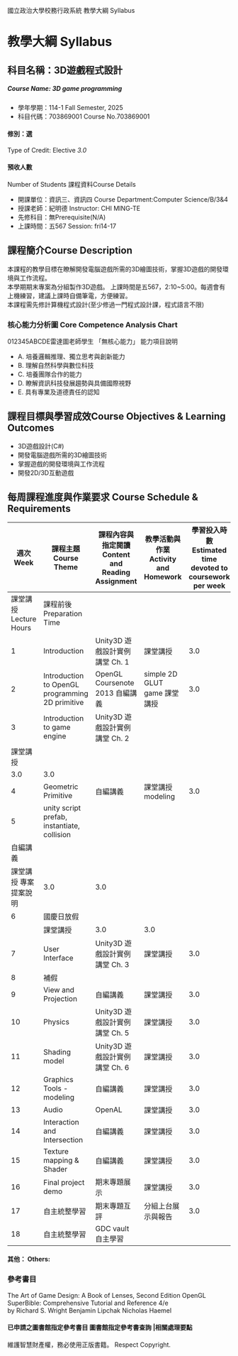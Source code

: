 國立政治大學校務行政系統 教學大綱 Syllabus
# 教學大綱 Syllabus
##  科目名稱：3D遊戲程式設計 
#####  Course Name: 3D game programming
  * 學年學期：114-1 Fall Semester, 2025 
  * 科目代碼：703869001 Course No.703869001
#### 修別：選
Type of Credit: Elective 
_3.0_
#### 預收人數
Number of Students
課程資料Course Details
  * 開課單位：資訊三、資訊四 Course Department:Computer Science/B/3&4 
  * 授課老師：紀明德 Instructor: CHI MING-TE 
  * 先修科目：無Prerequisite(N/A)
  * 上課時間：五567 Session: fri14-17
##  課程簡介Course Description
本課程的教學目標在瞭解開發電腦遊戲所需的3D繪圖技術，掌握3D遊戲的開發環境與工作流程。  
本學期期末專案為分組製作3D遊戲。
上課時間是五567，2:10~5:00。每週會有上機練習，建議上課時自備筆電，方便練習。  
本課程需先修計算機程式設計(至少修過一門程式設計課，程式語言不限)
###  核心能力分析圖 Core Competence Analysis Chart
012345ABCDE雷達圖老師學生
「無核心能力」 
能力項目說明
  * A. 培養邏輯推理、獨立思考與創新能力
  * B. 理解自然科學與數位科技
  * C. 培養團隊合作的能力
  * D. 瞭解資訊科技發展趨勢與具備國際視野
  * E. 具有專業及道德責任的認知
##  課程目標與學習成效Course Objectives & Learning Outcomes 
  * 3D遊戲設計(C#)
  * 開發電腦遊戲所需的3D繪圖技術
  * 掌握遊戲的開發環境與工作流程
  * 開發2D/3D互動遊戲
##  每周課程進度與作業要求 Course Schedule & Requirements
週次Week | 課程主題Course Theme | 課程內容與指定閱讀Content and Reading Assignment | 教學活動與作業Activity and Homework | 學習投入時數Estimated time devoted to coursework per week  
---|---|---|---|---  
課堂講授Lecture Hours | 課程前後Preparation Time  
1 |  Introduction |  Unity3D 遊戲設計實例講堂 Ch. 1  |  課堂講授  |  3.0 |  3.0  
2 |  Introduction to OpenGL programming 2D primitive |  OpenGL Coursenote 2013 自編講義  |  simple 2D GLUT game 課堂講授 |  3.0 |  3.0  
3 |  Introduction to game engine |  Unity3D 遊戲設計實例講堂 Ch. 2  
|  課堂講授  
| 3.0 | 3.0  
4 |  Geometric Primitive |  自編講義 |  課堂講授  modeling |  3.0 |  3.0  
5 |  unity script prefab, instantiate, collision  
|  自編講義  
|  課堂講授 專案提案說明 |  3.0 |  3.0  
6 |  國慶日放假  
|  |  課堂講授 |  3.0 |  3.0  
7 |  User Interface |  Unity3D 遊戲設計實例講堂 Ch. 3 |  課堂講授  |  3.0 |  3.0  
8 |  補假 |  |  |  |   
9 |  View and Projection |  自編講義 |  課堂講授  |  3.0 |  3.0  
10 |  Physics |  Unity3D 遊戲設計實例講堂 Ch. 5 |  課堂講授  |  3.0 |  3.0  
11 |  Shading model |  Unity3D 遊戲設計實例講堂 Ch. 6 |  課堂講授  |  3.0 |  3.0  
12 |  Graphics Tools - modeling |  自編講義 |  課堂講授  |  3.0 |  3.0  
13 |  Audio |  OpenAL |  課堂講授 |  3.0 |  3.0  
14 |  Interaction and Intersection |  自編講義 |  課堂講授  |  3.0 |  3.0  
15 |  Texture mapping & Shader |  自編講義 |  課堂講授  |  3.0 |  3.0  
16 |  Final project demo |  期末專題展示 |  課堂講授  |  3.0 |  3.0  
17 |  自主統整學習 |  期末專題互評 |  分組上台展示與報告 |  3.0 |  3.0  
18 |  自主統整學習 |  GDC vault 自主學習 |  |  |   
####  其他： Others:
### 參考書目
The Art of Game Design: A Book of Lenses, Second Edition
OpenGL SuperBible: Comprehensive Tutorial and Reference 4/e  
by Richard S. Wright Benjamin Lipchak Nicholas Haemel
####  已申請之圖書館指定參考書目  圖書館指定參考書查詢 |相關處理要點
維護智慧財產權，務必使用正版書籍。 Respect Copyright.